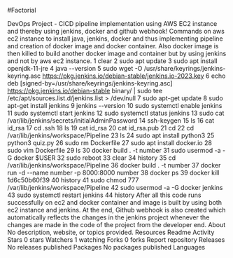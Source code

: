 #Factorial

DevOps Project - CICD pipeline implementation using AWS EC2 instance and thereby using jenkins, docker and github webhook!
Commands on aws ec2 instance to install java, jenkins, docker and thus implementing pipeline and creation of docker image and docker container. Also docker image is then killed to build another docker image and container but by using jenkins and not by aws ec2 instance.
1  clear 
2  sudo apt update
3  sudo apt install openjdk-11-jre
4  java --version
5  sudo wget -O /usr/share/keyrings/jenkins-keyring.asc   https://pkg.jenkins.io/debian-stable/jenkins.io-2023.key
6  echo deb [signed-by=/usr/share/keyrings/jenkins-keyring.asc]   https://pkg.jenkins.io/debian-stable binary/ | sudo tee   /etc/apt/sources.list.d/jenkins.list > /dev/null
7  sudo apt-get update
8  sudo apt-get install jenkins
9  jenkins --version
10  sudo systemctl enable jenkins
11  sudo systemctl start jenkins
12  sudo systemctl status jenkins
13  sudo cat /var/lib/jenkins/secrets/initialAdminPassword
14  ssh-keygen
15  ls
16  cat id_rsa
17  cd .ssh
18  ls
19  cat id_rsa
20  cat id_rsa.pub
21  cd
22  cd /var/lib/jenkins/workspace/Pipeline
23  ls
24  sudo apt install python3
25  python3 quiz.py
26  sudo rm Dockerfile
27  sudo apt install docker.io
28  sudo vim Dockerfile
29  ls
30  docker build . -t number
31  sudo usermod -a -G docker $USER
32  sudo reboot
33  clear
34  history
35  cd /var/lib/jenkins/workspace/Pipeline
36  docker build . -t number
37  docker run -d --name number -p 8000:8000 number
38  docker ps
39  docker kill 1d6c50b60f39
40  history
41  sudo chmod 777 /var/lib/jenkins/workspace/Pipeline
42  sudo usermod -a -G docker jenkins
43  sudo systemctl restart jenkins
44  history
After all this code runs successfully on ec2 and docker container and image is built by using both ec2 instance and jenkins.
At the end, Github webhook is also created which automatically reflects the changes in the jenkins project whenever the changes are made in the code of the project from the developer end.
About
No description, website, or topics provided. 
Resources
 Readme 
 Activity 
Stars
 0 stars 
Watchers
 1 watching 
Forks
 0 forks 
Report repository 
Releases 
No releases published
Packages 
No packages published 
Languages
